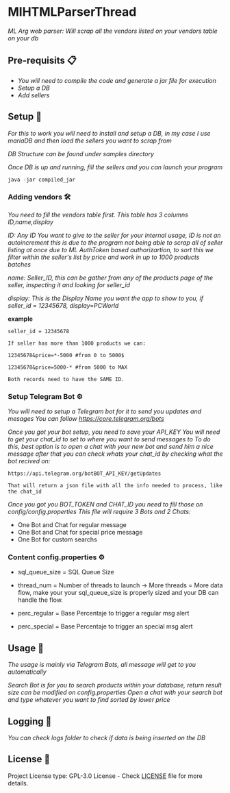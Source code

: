 # MlHTMLParserThread

_ML Arg web parser: Will scrap all the vendors listed on your vendors table on your db_

## Pre-requisits 📋

* _You will need to compile the code and generate a jar file for execution_
* _Setup a DB_
* _Add sellers_

## Setup 🔧

_For this to work you will need to install and setup a DB, in my case I use mariaDB and then load the sellers you want to scrap from_

_DB Structure can be found under samples directory_

_Once DB is up and running, fill the sellers and you can launch your program_

```
java -jar compiled_jar
```

### Adding vendors 🛠️

_You need to fill the vendors table first. This table has 3 columns ID,name,display_

_ID: Any ID You want to give to the seller for your internal usage, ID is not an autoincrement this is due to the program_
_not being able to scrap all of seller listing at once due to ML AuthToken based authorizartion, to sort this we filter_
_within the seller's list by price and work in up to 1000 products batches_

_name: Seller_ID, this can be gather from any of the products page of the seller, inspecting it and looking for seller_id_

_display: This is the Display Name you want the app to show to you, if seller_id = 12345678, display=PCWorld_

__example__
```
seller_id = 12345678

If seller has more than 1000 products we can: 

12345678&price=*-5000 #from 0 to 5000$

12345678&price=5000-* #from 5000 to MAX

Both records need to have the SAME ID.
```

### Setup Telegram Bot ⚙️

_You will need to setup a Telegram bot for it to send you updates and mesages_
_You can follow https://core.telegram.org/bots_

_Once you got your bot setup, you need to save your API_KEY_
_You will need to get your chat_id to set to where you want to send messages to_
_To do this, best option is to open a chat with your new bot and send him a nice message_
_after that you can check whats your chat_id by checking what the bot recived on:_

```
https://api.telegram.org/botBOT_API_KEY/getUpdates

That will return a json file with all the info needed to process, like the chat_id
```

_Once you got you BOT_TOKEN and CHAT_ID you need to fill those on config/config.properties_
_This file will require 3 Bots and 2 Chats:_

* One Bot and Chat for regular message
* One Bot and Chat for special price message
* One Bot for custom searchs

### Content config.properties ⚙️
* sql_queue_size = SQL Queue Size
* thread_num = Number of threads to launch -> More threads = More data flow, make your your sql_queue_size is properly sized and your DB can handle the flow.

* perc_regular = Base Percentaje to trigger a regular msg alert
* perc_special = Base Percentaje to trigger an special msg alert


## Usage 🚀

_The usage is mainly via Telegram Bots, all message will get to you automatically_

_Search Bot is for you to search products within your database, return result size can be modified on config.properties_
_Open a chat with your search bot and type whatever you want to find sorted by lower price_

## Logging 🔩

_You can check logs folder to check if data is being inserted on the DB_

## License 📄

Project License type:  GPL-3.0 License - Check [LICENSE](LICENSE) file for more details.
